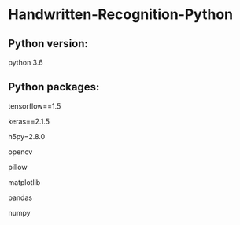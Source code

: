 # Handwritten-Recognition-Python

## Python version:
python 3.6

## Python packages:
tensorflow==1.5

keras==2.1.5

h5py=2.8.0

opencv

pillow

matplotlib

pandas

numpy
